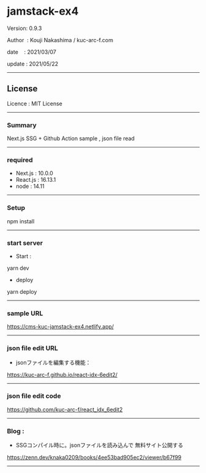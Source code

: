 # jamstack-ex4

 Version: 0.9.3

 Author  : Kouji Nakashima / kuc-arc-f.com

 date    : 2021/03/07

 update  : 2021/05/22

***
## License
Licence : MIT License

***
### Summary

Next.js SSG + Github Action sample , json file read

***
### required

* Next.js : 10.0.0
* React.js : 16.13.1
* node : 14.11

***
### Setup

npm install

***
### start server
* Start :

yarn dev

* deploy

yarn deploy


***
### sample URL
https://cms-kuc-jamstack-ex4.netlify.app/

***
### json file edit URL

* jsonファイルを編集する機能：

https://kuc-arc-f.github.io/react-idx-6edit2/


***
### json file edit code

https://github.com/kuc-arc-f/react_idx_6edit2

***
### Blog : 

* SSGコンパイル時に。jsonファイルを読み込んで 無料サイト公開する

https://zenn.dev/knaka0209/books/4ee53bad905ec2/viewer/b67f99

***

